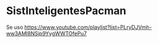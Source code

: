 # SistInteligentesPacman
Se uso https://www.youtube.com/playlist?list=PLryDJVmh-ww3AMl8NSjp9YygWWTOfePu7